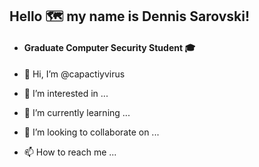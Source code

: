 ## Hello 🗺️ my name is Dennis Sarovski!

- #### Graduate Computer Security Student 🎓


- 👋 Hi, I’m @capactiyvirus
- 👀 I’m interested in ...
- 🌱 I’m currently learning ...
- 💞️ I’m looking to collaborate on ...
- 📫 How to reach me ...

<!---
capactiyvirus/capactiyvirus is a ✨ special ✨ repository because its `README.md` (this file) appears on your GitHub profile.
You can click the Preview link to take a look at your changes.
--->
